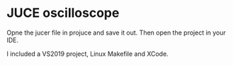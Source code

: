 # JUCE oscilloscope

Opne the jucer file in projuce and save it out. Then open the project in your IDE.

I included a VS2019 project, Linux Makefile and XCode. 


